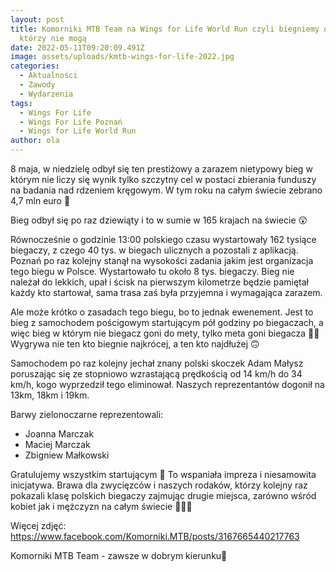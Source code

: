 ```yaml
---
layout: post
title: Komorniki MTB Team na Wings for Life World Run czyli biegniemy dla tych,
  którzy nie mogą
date: 2022-05-11T09:20:09.491Z
image: assets/uploads/kmtb-wings-for-life-2022.jpg
categories:
  - Aktualności
  - Zawody
  - Wydarzenia
tags:
  - Wings For Life
  - Wings For Life Poznań
  - Wings for Life World Run
author: ola
---
```

8 maja, w niedzielę odbył się ten prestiżowy a zarazem nietypowy bieg w którym nie liczy się wynik tylko szczytny cel w postaci zbierania funduszy na badania nad rdzeniem kręgowym. W tym roku na całym świecie zebrano 4,7 mln euro 🤩
<!--more-->

Bieg odbył się po raz dziewiąty i to w sumie w 165 krajach na świecie 😲 

Równocześnie o godzinie 13:00 polskiego czasu wystartowały 162 tysiące biegaczy, z czego 40 tys. w biegach ulicznych a pozostali z aplikacją. Poznań po raz kolejny stanął na wysokości zadania jakim jest organizacja tego biegu w Polsce. Wystartowało tu około 8 tys. biegaczy. Bieg nie należał do lekkich, upał i ścisk na pierwszym kilometrze będzie pamiętał każdy kto startował, sama trasa zaś była przyjemna i wymagająca zarazem.

Ale może krótko o zasadach tego biegu, bo to jednak ewenement. Jest to bieg z samochodem pościgowym startującym pół godziny po biegaczach, a więc bieg w którym nie biegacz goni do mety, tylko meta goni biegacza 🤔😉 Wygrywa nie ten kto biegnie najkrócej, a ten kto najdłużej 🙃

Samochodem po raz kolejny jechał znany polski skoczek Adam Małysz  poruszając się ze stopniowo wzrastającą prędkością od 14 km/h do 34 km/h, kogo wyprzedził tego eliminował. Naszych reprezentantów dogonił na 13km, 18km i 19km.

Barwy zielonoczarne reprezentowali:

* Joanna Marczak
* Maciej Marczak
* Zbigniew Małkowski

Gratulujemy wszystkim startującym 💪 To wspaniała impreza i niesamowita inicjatywa. Brawa dla zwycięzców i naszych rodaków, którzy kolejny raz pokazali klasę polskich biegaczy zajmując drugie miejsca, zarówno wśród kobiet jak i mężczyzn na całym świecie 👏👏👏

Więcej zdjęć: <https://www.facebook.com/Komorniki.MTB/posts/3167665440217763>

Komorniki MTB Team - zawsze w dobrym kierunku🙂 